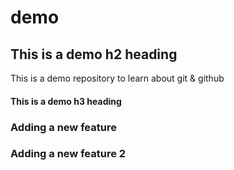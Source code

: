 # demo

## This is a demo h2 heading
This is a demo repository to learn about git &amp; github

#### This is a demo h3 heading


### Adding a new feature

### Adding a new feature 2
